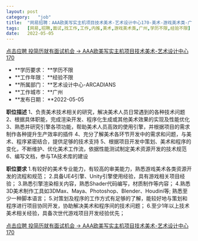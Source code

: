 ```yaml
---
layout:	post
category:	"job"
title:	"网易招聘：AAA欧美写实主机项目技术美术-艺术设计中心170-美术-游戏美术类-广州学历不限经验不限"
tags:	[网易,招聘,面试,找工作,工作,内推,美术,游戏美术类,广州,学历不限,经验不限]
date:	2022-05-05
---
```


[点击应聘 投简历就有面试机会 -> AAA欧美写实主机项目技术美术-艺术设计中心170](http://mobile.bole.netease.com/bole/boleDetail?id=32103&employeeId=346f03c3cda5f04c&key=all)



- **学历要求： **学历不限
- **工作年限： **经验不限
- **所属部门： **艺术设计中心-ARCADIANS
- **工作城市： **广州
- **发布日期： **2022-05-05



**职位描述**
1、负责美术技术相关的研究，解决美术人员日常遇到的各种技术问题
2、根据具体职能，完成渲染开发、程序化生成或其他美术效果的实现及性能优化
3、熟悉并研究引擎各项功能，帮助美术人员高效的使用引擎，并根据项目的需求制作各种提升生产效率的插件
4、充分了解美术各环节开发中的需求和问题，与美术、程序紧密结合，提供足够的技术支持
5、根据项目开发中策划、美术和程序的变化，不断维护、优化美术工作流，依据性能测试制定美术资源开发的技术规范
6、编写文档，参与TA技术库的建设



**职位要求**
1.有较好的美术专业能力，有较高的审美能力，熟悉游戏美术各类资源开发的流程和规范；
2.具备UE4引擎、Unity引擎使用经验，具有游戏相关项目经验；
3.熟悉引擎渲染相关内容，熟悉Shader代码编写，材质制作等内容；
4.熟悉3D美术制作工具如3DMax、Maya、Photoshop、Blender、Houdini等; 熟悉至少一种脚本语言；
5.对策划及程序的工作方式有足够的了解，能较好地与策划和程序进行项目协同开发，协助解决美术和程序间的技术问题；
6.至少1年以上技术美术相关经验，具备次世代游戏项目开发经验优先；



[点击应聘 投简历就有面试机会 -> AAA欧美写实主机项目技术美术-艺术设计中心170](http://mobile.bole.netease.com/bole/boleDetail?id=32103&employeeId=346f03c3cda5f04c&key=all)